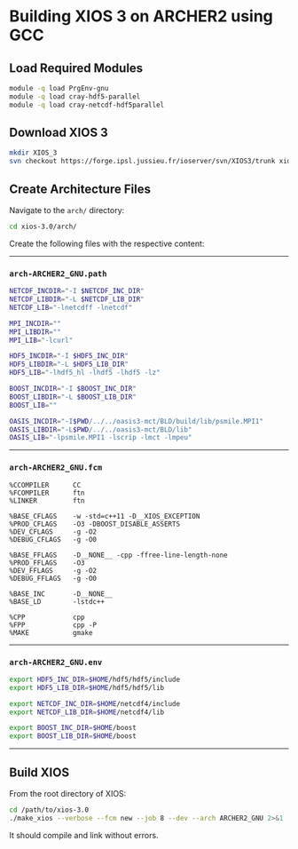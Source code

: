 # Building XIOS 3 on ARCHER2 using GCC

## Load Required Modules

```bash
module -q load PrgEnv-gnu
module -q load cray-hdf5-parallel
module -q load cray-netcdf-hdf5parallel
```

## Download XIOS 3

```bash
mkdir XIOS_3
svn checkout https://forge.ipsl.jussieu.fr/ioserver/svn/XIOS3/trunk xios-3.0
```

## Create Architecture Files

Navigate to the `arch/` directory:

```bash
cd xios-3.0/arch/
```

Create the following files with the respective content:

---

### `arch-ARCHER2_GNU.path`

```bash
NETCDF_INCDIR="-I $NETCDF_INC_DIR"
NETCDF_LIBDIR="-L $NETCDF_LIB_DIR"
NETCDF_LIB="-lnetcdff -lnetcdf"

MPI_INCDIR=""
MPI_LIBDIR=""
MPI_LIB="-lcurl"

HDF5_INCDIR="-I $HDF5_INC_DIR"
HDF5_LIBDIR="-L $HDF5_LIB_DIR"
HDF5_LIB="-lhdf5_hl -lhdf5 -lhdf5 -lz"

BOOST_INCDIR="-I $BOOST_INC_DIR"
BOOST_LIBDIR="-L $BOOST_LIB_DIR"
BOOST_LIB=""

OASIS_INCDIR="-I$PWD/../../oasis3-mct/BLD/build/lib/psmile.MPI1"
OASIS_LIBDIR="-L$PWD/../../oasis3-mct/BLD/lib"
OASIS_LIB="-lpsmile.MPI1 -lscrip -lmct -lmpeu"
```

---

### `arch-ARCHER2_GNU.fcm`

```fcm
%CCOMPILER      CC
%FCOMPILER      ftn
%LINKER         ftn  

%BASE_CFLAGS    -w -std=c++11 -D__XIOS_EXCEPTION 
%PROD_CFLAGS    -O3 -DBOOST_DISABLE_ASSERTS
%DEV_CFLAGS     -g -O2 
%DEBUG_CFLAGS   -g -O0

%BASE_FFLAGS    -D__NONE__ -cpp -ffree-line-length-none
%PROD_FFLAGS    -O3
%DEV_FFLAGS     -g -O2
%DEBUG_FFLAGS   -g -O0

%BASE_INC       -D__NONE__
%BASE_LD        -lstdc++

%CPP            cpp
%FPP            cpp -P
%MAKE           gmake
```

---

### `arch-ARCHER2_GNU.env`

```bash
export HDF5_INC_DIR=$HOME/hdf5/hdf5/include
export HDF5_LIB_DIR=$HOME/hdf5/hdf5/lib

export NETCDF_INC_DIR=$HOME/netcdf4/include
export NETCDF_LIB_DIR=$HOME/netcdf4/lib

export BOOST_INC_DIR=$HOME/boost
export BOOST_LIB_DIR=$HOME/boost
```

---

## Build XIOS

From the root directory of XIOS:

```bash
cd /path/to/xios-3.0
./make_xios --verbose --fcm new --job 8 --dev --arch ARCHER2_GNU 2>&1 | tee compile.log
```

It should compile and link without errors.
